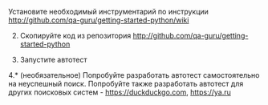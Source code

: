 Установите необходимый инструментарий по инструкции http://github.com/qa-guru/getting-started-python/wiki

2. Скопируйте код из репозитория http://github.com/qa-guru/getting-started-python

3. Запустите автотест

4.* (необязательное) Попробуйте разработать автотест самостоятельно на неуспешный поиск. Попробуйте также разработать автотест для других поисковых систем - https://duckduckgo.com, https://ya.ru 
